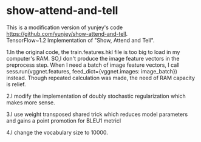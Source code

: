# show-attend-and-tell
This is a modification version of  yunjey's code https://github.com/yunjey/show-attend-and-tell.  
TensorFlow~1.2 Implementation of "Show, Attend and Tell".

1.In the original code, the train.features.hkl file is too big to load in my computer's RAM. SO,I don't produce the image feature vectors in the preprocess step. When I need a batch of image feature vectors, I call sess.run(vggnet.features, feed_dict={vggnet.images: image_batch}) instead. Though repeated calculation was made, the need of RAM capacity is relief.

2.I modify the implementation of doubly stochastic regularization which makes more sense.

3.I use weight transposed shared trick which reduces model parameters and gains a point promotion for BLEU1 metricI 

4.I change the vocabulary size to 10000.

